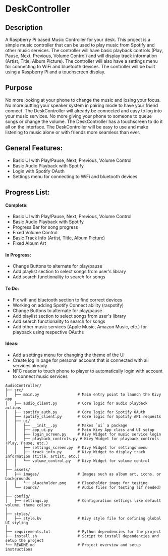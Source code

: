 # DeskController
## Description
A Raspberry Pi based Music Controller for your desk. This project is a simple music controller that can be used to play music from Spotify and other music services. The controller will have basic playback controls (Play, Pause, Next, Previous, Volume Control) and will display track information (Artist, Title, Album Picture). The controller will also have a settings menu for connecting to WiFi and bluetooth devices. The controller will be built using a Raspberry Pi and a touchscreen display.

## Purpose
No more looking at your phone to change the music and losing your focus. No more putting your speaker system in pairing mode to have your friend connect. The DeskController will already be connected and easy to log into your music services. No more giving your phone to someone to queue songs or change the volume. The DeskController has a touchscreen to do it all on the interface. The DeskController will be easy to use and make listening to music alone or with friends more seamless than ever.

## General Features:
- Basic UI with Play/Pause, Next, Previous, Volume Control
- Basic Audio Playback with Spotify
- Login with Spotify OAuth
- Settings menu for connecting to WiFi and bluetooth devices

## Progress List:
#### Complete:
- Basic UI with Play/Pause, Next, Previous, Volume Control
- Basic Audio Playback with Spotify
- Progress Bar for song progress
- Fixed Volume Control
- Basic Track Info (Artist, Title, Album Picture)
- Fixed Album Art

#### In Progress:
- Change Buttons to alternate for play/pause
- Add playlist section to select songs from user's library
- Add search functionality to search for songs

#### To Do:
- Fix wifi and bluetooth section to find correct devices
- Working on adding Spotify Connect ability (raspotify)
- Change Buttons to alternate for play/pause
- Add playlist section to select songs from user's library
- Add search functionality to search for songs
- Add other music services (Apple Music, Amazon Music, etc.) for playback using respective OAuths

#### Ideas:
- Add a settings menu for changing the theme of the UI
- Create log in page for personal account that is connected with all services already
- NFC reader to touch phone to player to automatically login with account to connect music services

```
AudioController/
├── src/
│   ├── main.py                 # Main entry point to launch the Kivy app
│   ├── audio_client.py         # Core logic for audio playback actions
│   ├── spotify_auth.py         # Core logic for Spotify OAuth
│   ├── spotify_client.py       # Core logic for Spotify API requests
│   ├── ui/
│   │   ├── __init__.py         # Makes `ui` a package
│   │   ├── app_ui.py           # Main Kivy App class and UI setup
│   │   ├── login_screen.py     # Kivy Widget for music service login
│   │   ├── playback_controls.py # Kivy Widget for playback controls (Play, Pause, etc.)
│   │   ├── settings_screen.py  # Kivy Widget for settings menu
│   │   ├── track_info.py       # Kivy Widget to display track information (title, artist, etc.)
│   │   └── volume_control.py   # Kivy Widget for volume control
│   │
├── assets/
│   ├── images/                 # Images such as album art, icons, or backgrounds
│   │   └── placeholder.png     # Placeholder image for testing
│   └── sounds/                 # Audio files for testing (if needed)
│
├── config/
│   ├── settings.py             # Configuration settings like default volume, theme colors
│
├── styles/
│   ├── style.kv                # Kivy style file for defining global UI styling
│
├── requirements.txt            # Python dependencies for the project
├── install.sh                  # Script to install dependencies and setup the project
└── README.md                   # Project overview and setup instructions
```